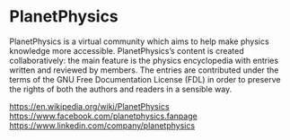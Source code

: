 # PlanetPhysics
PlanetPhysics is a virtual community which aims to help make physics knowledge more accessible. PlanetPhysics’s content is created collaboratively: the main feature is the physics encyclopedia with entries written and reviewed by members. The entries are contributed under the terms of the GNU Free Documentation License (FDL) in order to preserve the rights of both the authors and readers in a sensible way.

https://en.wikipedia.org/wiki/PlanetPhysics
https://www.facebook.com/planetphysics.fanpage
https://www.linkedin.com/company/planetphysics
